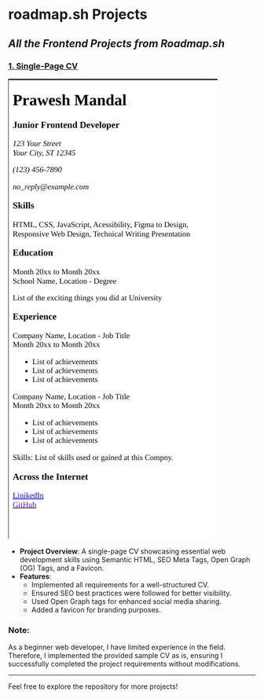 # **roadmap.sh Projects**

## *All the Frontend Projects from Roadmap.sh*

### [1. Single-Page CV](https://github.com/praw-cool/roadmap.sh-projects/tree/main/Frontend-Projects-roadmap)

![Screenshot of the CV](https://github.com/praw-cool/roadmap.sh-projects/blob/main/Assets%20Images/single_cv.png?raw=true)

- **Project Overview**: A single-page CV showcasing essential web development skills using Semantic HTML, SEO Meta Tags, Open Graph (OG) Tags, and a Favicon.
- **Features**:
  - Implemented all requirements for a well-structured CV.
  - Ensured SEO best practices were followed for better visibility.
  - Used Open Graph tags for enhanced social media sharing.
  - Added a favicon for branding purposes.

### Note:
As a beginner web developer, I have limited experience in the field. Therefore, I implemented the provided sample CV as is, ensuring I successfully completed the project requirements without modifications.

---

Feel free to explore the repository for more projects!
